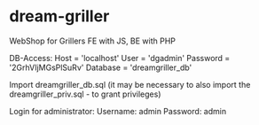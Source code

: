# dream-griller
WebShop for Grillers FE with JS, BE with PHP

DB-Access:
Host = 'localhost'
User = 'dgadmin'
Password = '2GrhVIjMGsPlSuRv'
Database = 'dreamgriller_db'

Import dreamgriller_db.sql (it may be necessary to also import the dreamgriller_priv.sql - to grant privileges)

Login for administrator:
Username: admin
Password: admin
